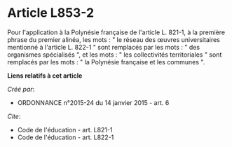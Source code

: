 # Article L853-2

Pour l'application à la Polynésie française de l'article L. 821-1, à la première phrase du premier alinéa, les mots : " le
réseau des œuvres universitaires mentionné à l'article L. 822-1 " sont remplacés par les mots : " des organismes spécialisés
", et les mots : " les collectivités territoriales " sont remplacés par les mots : " la Polynésie française et les communes
".

**Liens relatifs à cet article**

_Créé par_:

  - ORDONNANCE n°2015-24 du 14 janvier 2015 - art. 6

_Cite_:

  - Code de l'éducation - art. L821-1
  - Code de l'éducation - art. L822-1
